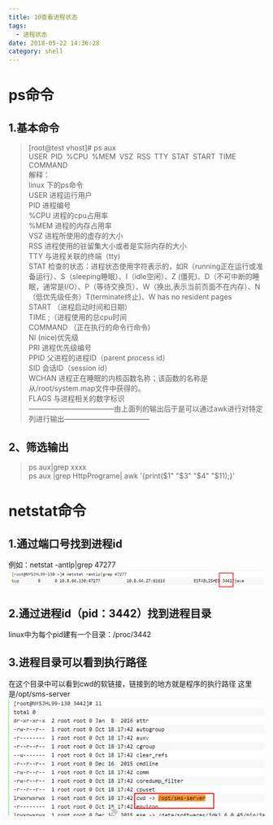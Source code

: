 ```yaml
---
title: 10查看进程状态
tags:
  - 进程状态
date: 2018-05-22 14:36:28
category: shell
---
```

# ps命令
## 1.基本命令
>[root@test vhost]# ps aux  
USER&ensp;PID&ensp;%CPU&ensp;%MEM&ensp;VSZ&ensp;RSS&ensp;TTY&ensp;STAT&ensp;START&ensp;TIME&ensp;COMMAND  
解释：  
linux 下的ps命令  
USER 进程运行用户  
PID    进程编号  
%CPU 进程的cpu占用率  
%MEM 进程的内存占用率  
VSZ 进程所使用的虚存的大小  
RSS 进程使用的驻留集大小或者是实际内存的大小  
TTY 与进程关联的终端（tty)  
STAT 检查的状态：进程状态使用字符表示的，如R（running正在运行或准备运行）、S（sleeping睡眠）、I（idle空闲）、Z (僵死)、D（不可中断的睡眠，通常是I/O）、P（等待交换页）、W（换出,表示当前页面不在内存）、N（低优先级任务）T(terminate终止)、W has no resident pages  
START （进程启动时间和日期）  
TIME ;（进程使用的总cpu时间  
COMMAND （正在执行的命令行命令)  
NI (nice)优先级  
PRI 进程优先级编号  
PPID 父进程的进程ID（parent process id）  
SID 会话ID（session id）  
WCHAN 进程正在睡眠的内核函数名称；该函数的名称是从/root/system.map文件中获得的。  
FLAGS 与进程相关的数字标识  
————————————由上面列的输出后于是可以通过awk进行对特定列进行输出————————————
## 2、筛选输出
>ps aux|grep xxxx  
ps aux |grep HttpPrograme| awk '{print($1" "$3" "$4" "$11);}'  
# netstat命令
## 1.通过端口号找到进程id
例如：netstat -antlp|grep 47277  
![](/images/shell/shell-04.png)  
## 2.通过进程id（pid：3442）找到进程目录
linux中为每个pid建有一个目录：/proc/3442
## 3.进程目录可以看到执行路径
在这个目录中可以看到cwd的软链接，链接到的地方就是程序的执行路径 这里是/opt/sms-server  
![](/images/shell/shell-05.png) 